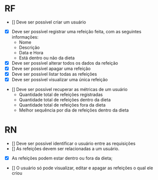 # RF

- [] Deve ser possível criar um usuário
- [X] Deve ser possível registrar uma refeição feita, com as seguintes informações:
    - Nome
    - Descrição
    - Data e Hora
    - Está dentro ou não da dieta
- [X] Deve ser possível alterar todos os dados da refeição
- [X] Deve ser possível apagar uma refeição
- [X] Deve ser possível listar todas as refeições
- [X] Deve ser possível visualizar uma única refeição
- [] Deve ser possível recuperar as métricas de um usuário
    - Quantidade total de refeições registradas
    - Quantidade total de refeições dentro da dieta
    - Quantidade total de refeições fora da dieta
    - Melhor sequência por dia de refeições dentro da dieta

# RN

- [] Deve ser possível identificar o usuário entre as requisições
- [] As refeições devem ser relacionadas a um usuário.
- [X] As refeições podem estar dentro ou fora da dieta;
- [] O usuário só pode visualizar, editar e apagar as refeições o qual ele criou